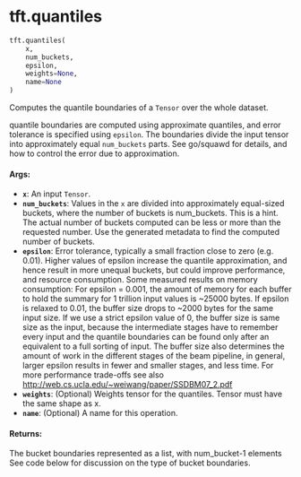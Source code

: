 <div itemscope itemtype="http://developers.google.com/ReferenceObject">
<meta itemprop="name" content="tft.quantiles" />
<meta itemprop="path" content="Stable" />
</div>

# tft.quantiles

``` python
tft.quantiles(
    x,
    num_buckets,
    epsilon,
    weights=None,
    name=None
)
```

Computes the quantile boundaries of a `Tensor` over the whole dataset.

quantile boundaries are computed using approximate quantiles,
and error tolerance is specified using `epsilon`. The boundaries divide the
input tensor into approximately equal `num_buckets` parts.
See go/squawd for details, and how to control the error due to approximation.

#### Args:

* <b>`x`</b>: An input `Tensor`.
* <b>`num_buckets`</b>: Values in the `x` are divided into approximately equal-sized
    buckets, where the number of buckets is num_buckets. This is a hint. The
    actual number of buckets computed can be less or more than the requested
    number. Use the generated metadata to find the computed number of buckets.
* <b>`epsilon`</b>: Error tolerance, typically a small fraction close to zero (e.g.
    0.01). Higher values of epsilon increase the quantile approximation, and
    hence result in more unequal buckets, but could improve performance,
    and resource consumption.  Some measured results on memory consumption:
      For epsilon = 0.001, the amount of memory for each buffer to hold the
      summary for 1 trillion input values is ~25000 bytes. If epsilon is
      relaxed to 0.01, the buffer size drops to ~2000 bytes for the same input
      size. If we use a strict epsilon value of 0, the buffer size is same
      size as the input, because the intermediate stages have to remember
      every input and the quantile boundaries can be found only after an
      equivalent to a full sorting of input. The buffer size also determines
      the amount of work in the different stages of the beam pipeline, in
      general, larger epsilon results in fewer and smaller stages, and less
      time. For more performance
      trade-offs see also http://web.cs.ucla.edu/~weiwang/paper/SSDBM07_2.pdf
* <b>`weights`</b>: (Optional) Weights tensor for the quantiles. Tensor must have the
    same shape as x.
* <b>`name`</b>: (Optional) A name for this operation.


#### Returns:

The bucket boundaries represented as a list, with num_bucket-1 elements
See code below for discussion on the type of bucket boundaries.